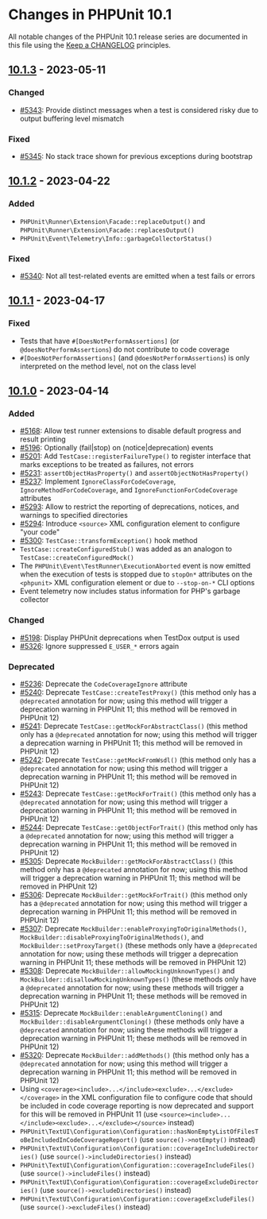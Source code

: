# Changes in PHPUnit 10.1

All notable changes of the PHPUnit 10.1 release series are documented in this file using the [Keep a CHANGELOG](https://keepachangelog.com/) principles.

## [10.1.3] - 2023-05-11

### Changed

* [#5343](https://github.com/sebastianbergmann/phpunit/pull/5343): Provide distinct messages when a test is considered risky due to output buffering level mismatch

### Fixed

* [#5345](https://github.com/sebastianbergmann/phpunit/issues/5345): No stack trace shown for previous exceptions during bootstrap

## [10.1.2] - 2023-04-22

### Added

* `PHPUnit\Runner\Extension\Facade::replaceOutput()` and `PHPUnit\Runner\Extension\Facade::replacesOutput()`
* `PHPUnit\Event\Telemetry\Info::garbageCollectorStatus()`

### Fixed

* [#5340](https://github.com/sebastianbergmann/phpunit/issues/5340): Not all test-related events are emitted when a test fails or errors

## [10.1.1] - 2023-04-17

### Fixed

* Tests that have `#[DoesNotPerformAssertions]` (or `@doesNotPerformAssertions`) do not contribute to code coverage
* `#[DoesNotPerformAssertions]` (and `@doesNotPerformAssertions`) is only interpreted on the method level, not on the class level

## [10.1.0] - 2023-04-14

### Added

* [#5168](https://github.com/sebastianbergmann/phpunit/issues/5168): Allow test runner extensions to disable default progress and result printing
* [#5196](https://github.com/sebastianbergmann/phpunit/issues/5196): Optionally (fail|stop) on (notice|deprecation) events
* [#5201](https://github.com/sebastianbergmann/phpunit/issues/5201): Add `TestCase::registerFailureType()` to register interface that marks exceptions to be treated as failures, not errors
* [#5231](https://github.com/sebastianbergmann/phpunit/pull/5231): `assertObjectHasProperty()` and `assertObjectNotHasProperty()`
* [#5237](https://github.com/sebastianbergmann/phpunit/issues/5237): Implement `IgnoreClassForCodeCoverage`, `IgnoreMethodForCodeCoverage`, and `IgnoreFunctionForCodeCoverage` attributes
* [#5293](https://github.com/sebastianbergmann/phpunit/issues/5293): Allow to restrict the reporting of deprecations, notices, and warnings to specified directories
* [#5294](https://github.com/sebastianbergmann/phpunit/issues/5294): Introduce `<source>` XML configuration element to configure "your code"
* [#5300](https://github.com/sebastianbergmann/phpunit/issues/5300): `TestCase::transformException()` hook method
* `TestCase::createConfiguredStub()` was added as an analogon to `TestCase::createConfiguredMock()`
* The `PHPUnit\Event\TestRunner\ExecutionAborted` event is now emitted when the execution of tests is stopped due to `stopOn*` attributes on the `<phpunit>` XML configuration element or due to `--stop-on-*` CLI options
* Event telemetry now includes status information for PHP's garbage collector

### Changed

* [#5198](https://github.com/sebastianbergmann/phpunit/issues/5198): Display PHPUnit deprecations when TestDox output is used
* [#5326](https://github.com/sebastianbergmann/phpunit/pull/5326): Ignore suppressed `E_USER_*` errors again

### Deprecated

* [#5236](https://github.com/sebastianbergmann/phpunit/issues/5236): Deprecate the `CodeCoverageIgnore` attribute
* [#5240](https://github.com/sebastianbergmann/phpunit/issues/5240): Deprecate `TestCase::createTestProxy()` (this method only has a `@deprecated` annotation for now; using this method will trigger a deprecation warning in PHPUnit 11; this method will be removed in PHPUnit 12)
* [#5241](https://github.com/sebastianbergmann/phpunit/issues/5241): Deprecate `TestCase::getMockForAbstractClass()` (this method only has a `@deprecated` annotation for now; using this method will trigger a deprecation warning in PHPUnit 11; this method will be removed in PHPUnit 12)
* [#5242](https://github.com/sebastianbergmann/phpunit/issues/5242): Deprecate `TestCase::getMockFromWsdl()` (this method only has a `@deprecated` annotation for now; using this method will trigger a deprecation warning in PHPUnit 11; this method will be removed in PHPUnit 12)
* [#5243](https://github.com/sebastianbergmann/phpunit/issues/5243): Deprecate `TestCase::getMockForTrait()` (this method only has a `@deprecated` annotation for now; using this method will trigger a deprecation warning in PHPUnit 11; this method will be removed in PHPUnit 12)
* [#5244](https://github.com/sebastianbergmann/phpunit/issues/5244): Deprecate `TestCase::getObjectForTrait()` (this method only has a `@deprecated` annotation for now; using this method will trigger a deprecation warning in PHPUnit 11; this method will be removed in PHPUnit 12)
* [#5305](https://github.com/sebastianbergmann/phpunit/issues/5305): Deprecate `MockBuilder::getMockForAbstractClass()` (this method only has a `@deprecated` annotation for now; using this method will trigger a deprecation warning in PHPUnit 11; this method will be removed in PHPUnit 12)
* [#5306](https://github.com/sebastianbergmann/phpunit/issues/5306): Deprecate `MockBuilder::getMockForTrait()` (this method only has a `@deprecated` annotation for now; using this method will trigger a deprecation warning in PHPUnit 11; this method will be removed in PHPUnit 12)
* [#5307](https://github.com/sebastianbergmann/phpunit/issues/5307): Deprecate `MockBuilder::enableProxyingToOriginalMethods()`, `MockBuilder::disableProxyingToOriginalMethods()`, and `MockBuilder::setProxyTarget()` (these methods only have a `@deprecated` annotation for now; using these methods will trigger a deprecation warning in PHPUnit 11; these methods will be removed in PHPUnit 12)
* [#5308](https://github.com/sebastianbergmann/phpunit/issues/5308): Deprecate `MockBuilder::allowMockingUnknownTypes()` and `MockBuilder::disallowMockingUnknownTypes()` (these methods only have a `@deprecated` annotation for now; using these methods will trigger a deprecation warning in PHPUnit 11; these methods will be removed in PHPUnit 12)
* [#5315](https://github.com/sebastianbergmann/phpunit/issues/5315): Deprecate `MockBuilder::enableArgumentCloning()` and `MockBuilder::disableArgumentCloning()` (these methods only have a `@deprecated` annotation for now; using these methods will trigger a deprecation warning in PHPUnit 11; these methods will be removed in PHPUnit 12)
* [#5320](https://github.com/sebastianbergmann/phpunit/issues/5320): Deprecate `MockBuilder::addMethods()` (this method only has a `@deprecated` annotation for now; using this method will trigger a deprecation warning in PHPUnit 11; this method will be removed in PHPUnit 12)
* Using `<coverage><include>...</include><exclude>...</exclude></coverage>` in the XML configuration file to configure code that should be included in code coverage reporting is now deprecated and support for this will be removed in PHPUnit 11 (use `<source><include>...</include><exclude>...</exclude></source>` instead)
* `PHPUnit\TextUI\Configuration\Configuration::hasNonEmptyListOfFilesToBeIncludedInCodeCoverageReport()` (use `source()->notEmpty()` instead)
* `PHPUnit\TextUI\Configuration\Configuration::coverageIncludeDirectories()` (use `source()->includeDirectories()` instead)
* `PHPUnit\TextUI\Configuration\Configuration::coverageIncludeFiles()` (use `source()->includeFiles()` instead)
* `PHPUnit\TextUI\Configuration\Configuration::coverageExcludeDirectories()` (use `source()->excludeDirectories()` instead)
* `PHPUnit\TextUI\Configuration\Configuration::coverageExcludeFiles()` (use `source()->excludeFiles()` instead)

[10.1.3]: https://github.com/sebastianbergmann/phpunit/compare/10.1.2...10.1.3
[10.1.2]: https://github.com/sebastianbergmann/phpunit/compare/10.1.1...10.1.2
[10.1.1]: https://github.com/sebastianbergmann/phpunit/compare/10.1.0...10.1.1
[10.1.0]: https://github.com/sebastianbergmann/phpunit/compare/10.0.19...10.1.0
